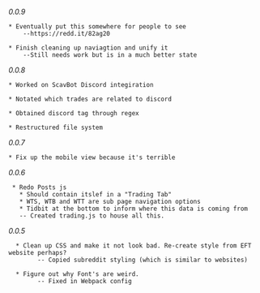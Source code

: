 *0.0.9*

    * Eventually put this somewhere for people to see
        --https://redd.it/82ag20

    * Finish cleaning up naviagtion and unify it
        --Still needs work but is in a much better state

*0.0.8*

    * Worked on ScavBot Discord integiration
    
    * Notated which trades are related to discord
    
    * Obtained discord tag through regex
    
    * Restructured file system

*0.0.7*

    * Fix up the mobile view because it's terrible

*0.0.6*

     * Redo Posts js
       * Should contain itslef in a "Trading Tab"
       * WTS, WTB and WTT are sub page navigation options
       * Tidbit at the bottom to inform where this data is coming from
       -- Created trading.js to house all this.

*0.0.5*

      * Clean up CSS and make it not look bad. Re-create style from EFT website perhaps? 
            -- Copied subreddit styling (which is similar to websites)
      
      * Figure out why Font's are weird. 
            -- Fixed in Webpack config
